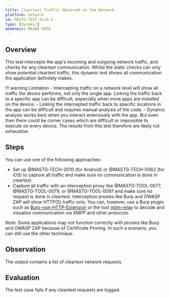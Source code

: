 ```yaml
---
title: Cleartext Traffic Observed on the Network
platform: network
id: MASTG-TEST-0x19-5
type: [dynamic]
weakness: MASWE-0050
---
```


## Overview

This test intercepts the app's incoming and outgoing network traffic, and checks for any cleartext communication.
Whilst the static checks can only show _potential_ cleartext traffic, this dynamic test shows all communication the application definitely makes.

!!! warning Limitation
    - Intercepting traffic on a network level will show all traffic _the device_ performs, not only the single app. Linking the traffic back to a specific app can be difficult, especially when more apps are installed on the device.
    - Linking the intercepted traffic back to specific locations in the app can be difficult and requires manual analysis of the code.
    - Dynamic analysis works best when you interact extensively with the app. But even then there could be corner cases which are difficult or impossible to execute on every device. The results from this test therefore are likely not exhaustive.

## Steps

You can use one of the following approaches:

- Set up @MASTG-TECH-0010 (for Android) or @MASTG-TECH-0062 (for iOS) to capture all traffic and make sure no communication is done in cleartext.
- Capture all traffic with an interception proxy like @MASTG-TOOL-0077, @MASTG-TOOL-0079, or @MASTG-TOOL-0097 and make sure no request is done in cleartext. Interception proxies like Burp and OWASP ZAP will show HTTP(S) traffic only. You can, however, use a Burp plugin such as [Burp-non-HTTP-Extension](https://github.com/summitt/Burp-Non-HTTP-Extension) or the tool [mitm-relay](https://github.com/jrmdev/mitm_relay) to decode and visualize communication via XMPP and other protocols.

Note: Some applications may not function correctly with proxies like Burp and OWASP ZAP because of Certificate Pinning. In such a scenario, you can still use the other technique.

## Observation

The output contains a list of cleartext network requests.

## Evaluation

The test case fails if any cleartext requests are logged.
